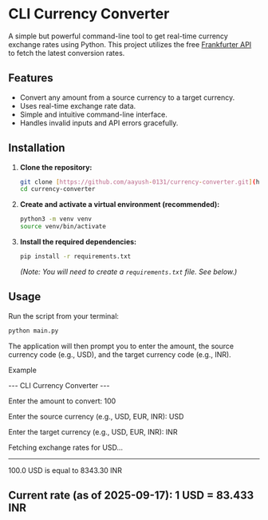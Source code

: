 # CLI Currency Converter

A simple but powerful command-line tool to get real-time currency exchange rates using Python. This project utilizes the free [Frankfurter API](https://www.frankfurter.app/docs/) to fetch the latest conversion rates.

## Features

-   Convert any amount from a source currency to a target currency.
-   Uses real-time exchange rate data.
-   Simple and intuitive command-line interface.
-   Handles invalid inputs and API errors gracefully.

## Installation

1.  **Clone the repository:**
    ```bash
    git clone [https://github.com/aayush-0131/currency-converter.git](https://github.com/your-username/currency-converter.git)
    cd currency-converter
    ```

2.  **Create and activate a virtual environment (recommended):**
    ```bash
    python3 -m venv venv
    source venv/bin/activate
    ```

3.  **Install the required dependencies:**
    ```bash
    pip install -r requirements.txt
    ```
    *(Note: You will need to create a `requirements.txt` file. See below.)*

## Usage

Run the script from your terminal:

```bash
python main.py

```

The application will then prompt you to enter the amount, the source currency code (e.g., USD), and the target currency code (e.g., INR).

Example



--- CLI Currency Converter ---




Enter the amount to convert: 100




Enter the source currency (e.g., USD, EUR, INR): USD





Enter the target currency (e.g., USD, EUR, INR): INR





Fetching exchange rates for USD...




-------------------------



100.0 USD is equal to 8343.30 INR





Current rate (as of 2025-09-17): 1 USD = 83.433 INR
-------------------------

